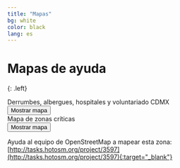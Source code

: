 ```yaml
---
title: "Mapas"
bg: white
color: black
lang: es
---
```


# Mapas de ayuda

{: .left}

<div class="icontain">
  <div id="map-container">
    <div>Derrumbes, albergues, hospitales y voluntariado CDMX</div>
    <button class="lazy-button" id="map-container-btn">Mostrar mapa</button>
  </div>
</div>

<div class="icontain">
  <div id="critical-zones-container">
    <div>Mapa de zonas críticas</div>
    <button class="lazy-button" id="critical-zones-btn">Mostrar mapa</button>
  </div>
</div>

Ayuda al equipo de OpenStreetMap a mapear esta zona: [http://tasks.hotosm.org/project/3597](http://tasks.hotosm.org/project/3597){:target="_blank"}
